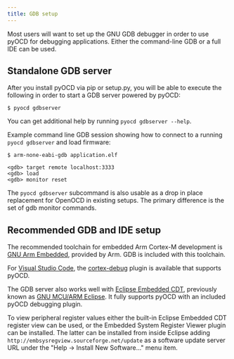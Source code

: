 ```yaml
---
title: GDB setup
---
```


Most users will want to set up the GNU GDB debugger in order to use pyOCD for debugging applications. Either
the command-line GDB or a full IDE can be used.


Standalone GDB server
---------------------

After you install pyOCD via pip or setup.py, you will be able to execute the following in order to
start a GDB server powered by pyOCD:

```
$ pyocd gdbserver
```

You can get additional help by running ``pyocd gdbserver --help``.

Example command line GDB session showing how to connect to a running `pyocd gdbserver` and load
firmware:

```
$ arm-none-eabi-gdb application.elf

<gdb> target remote localhost:3333
<gdb> load
<gdb> monitor reset
```

The `pyocd gdbserver` subcommand is also usable as a drop in place replacement for OpenOCD in
existing setups. The primary difference is the set of gdb monitor commands.


Recommended GDB and IDE setup
-----------------------------

The recommended toolchain for embedded Arm Cortex-M development is [GNU Arm
Embedded](https://developer.arm.com/tools-and-software/open-source-software/developer-tools/gnu-toolchain/gnu-rm),
provided by Arm. GDB is included with this toolchain.

For [Visual Studio Code](https://code.visualstudio.com), the
[cortex-debug](https://marketplace.visualstudio.com/items?itemName=marus25.cortex-debug) plugin is available
that supports pyOCD.

The GDB server also works well with [Eclipse Embedded CDT](https://projects.eclipse.org/projects/iot.embed-cdt),
previously known as [GNU MCU/ARM Eclipse](https://gnu-mcu-eclipse.github.io/). It fully supports pyOCD with
an included pyOCD debugging plugin.

To view peripheral register values either the built-in Eclipse Embedded CDT register view can be used, or
the Embedded System Register Viewer plugin can be installed. The latter can be installed from inside
Eclipse adding `http://embsysregview.sourceforge.net/update` as a software update server URL
under the "Help -> Install New Software..." menu item.
